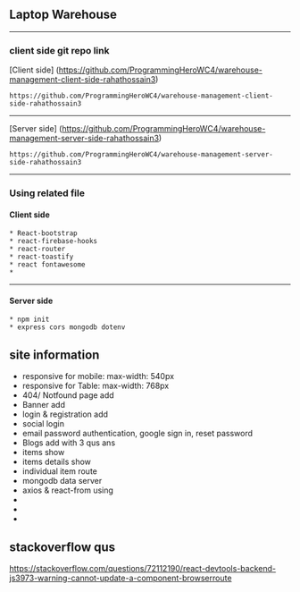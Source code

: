 ## Laptop Warehouse


- - - -
### client side git repo link

[Client side] (https://github.com/ProgrammingHeroWC4/warehouse-management-client-side-rahathossain3)
   
    https://github.com/ProgrammingHeroWC4/warehouse-management-client-side-rahathossain3

- - - - 
[Server side] (https://github.com/ProgrammingHeroWC4/warehouse-management-server-side-rahathossain3)
   
    https://github.com/ProgrammingHeroWC4/warehouse-management-server-side-rahathossain3

- - - -
### Using related file

#### Client side
    * React-bootstrap
    * react-firebase-hooks
    * react-router
    * react-toastify
    * react fontawesome
    * 


- - - -
#### Server side
    * npm init
    * express cors mongodb dotenv



## site information

* responsive for mobile:  max-width: 540px
* responsive for Table:  max-width: 768px
* 404/ Notfound page add
* Banner add
* login & registration add
* social login
* email password authentication, google sign in, reset password
* Blogs add with 3 qus ans
* items show
* items details show
* individual item route
* mongodb data server
* axios & react-from using
*
*
*

## stackoverflow qus
https://stackoverflow.com/questions/72112190/react-devtools-backend-js3973-warning-cannot-update-a-component-browserroute
